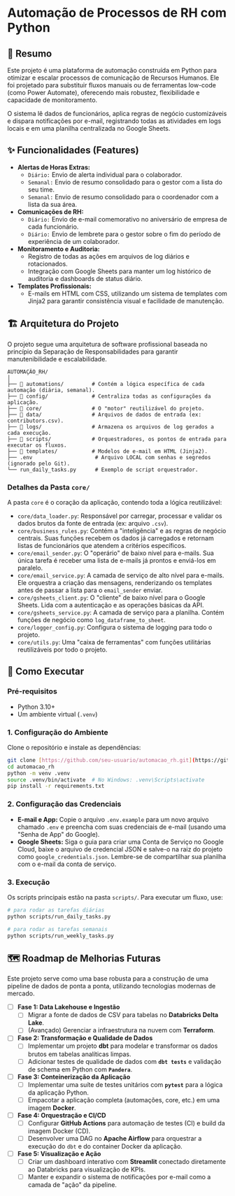 # Automação de Processos de RH com Python

## 📖 Resumo

Este projeto é uma plataforma de automação construída em Python para otimizar e escalar processos de comunicação de Recursos Humanos. Ele foi projetado para substituir fluxos manuais ou de ferramentas low-code (como Power Automate), oferecendo mais robustez, flexibilidade e capacidade de monitoramento.

O sistema lê dados de funcionários, aplica regras de negócio customizáveis e dispara notificações por e-mail, registrando todas as atividades em logs locais e em uma planilha centralizada no Google Sheets.

## ✨ Funcionalidades (Features)

- **Alertas de Horas Extras:**
  - `Diário:` Envio de alerta individual para o colaborador.
  - `Semanal:` Envio de resumo consolidado para o gestor com a lista do seu time.
  - `Semanal:` Envio de resumo consolidado para o coordenador com a lista da sua área.
- **Comunicações de RH:**
  - `Diário:` Envio de e-mail comemorativo no aniversário de empresa de cada funcionário.
  - `Diário:` Envio de lembrete para o gestor sobre o fim do período de experiência de um colaborador.
- **Monitoramento e Auditoria:**
  - Registro de todas as ações em arquivos de log diários e rotacionados.
  - Integração com Google Sheets para manter um log histórico de auditoria e dashboards de status diário.
- **Templates Profissionais:**
  - E-mails em HTML com CSS, utilizando um sistema de templates com Jinja2 para garantir consistência visual e facilidade de manutenção.

## 🏗️ Arquitetura do Projeto

O projeto segue uma arquitetura de software profissional baseada no princípio da Separação de Responsabilidades para garantir manutenibilidade e escalabilidade.

```
AUTOMAÇÃO_RH/
│
├── 📂 automations/         # Contém a lógica específica de cada automação (diária, semanal).
├── 📂 config/              # Centraliza todas as configurações da aplicação.
├── 📂 core/                # O "motor" reutilizável do projeto.
├── 📂 data/                # Arquivos de dados de entrada (ex: contributors.csv).
├── 📂 logs/                # Armazena os arquivos de log gerados a cada execução.
├── 📂 scripts/             # Orquestradores, os pontos de entrada para executar os fluxos.
├── 📂 templates/           # Modelos de e-mail em HTML (Jinja2).
├── .env                    # Arquivo LOCAL com senhas e segredos (ignorado pelo Git).
└── run_daily_tasks.py      # Exemplo de script orquestrador.
```

### Detalhes da Pasta `core/`
A pasta `core` é o coração da aplicação, contendo toda a lógica reutilizável:
-   `core/data_loader.py`: Responsável por carregar, processar e validar os dados brutos da fonte de entrada (ex: arquivo `.csv`).
-   `core/business_rules.py`: Contém a "inteligência" e as regras de negócio centrais. Suas funções recebem os dados já carregados e retornam listas de funcionários que atendem a critérios específicos.
-   `core/email_sender.py`: O "operário" de baixo nível para e-mails. Sua única tarefa é receber uma lista de e-mails já prontos e enviá-los em paralelo.
-   `core/email_service.py`: A camada de serviço de alto nível para e-mails. Ele orquestra a criação das mensagens, renderizando os templates antes de passar a lista para o `email_sender` enviar.
-   `core/gsheets_client.py`: O "cliente" de baixo nível para o Google Sheets. Lida com a autenticação e as operações básicas da API.
-   `core/gsheets_service.py`: A camada de serviço para a planilha. Contém funções de negócio como `log_dataframe_to_sheet`.
-   `core/logger_config.py`: Configura o sistema de logging para todo o projeto.
-   `core/utils.py`: Uma "caixa de ferramentas" com funções utilitárias reutilizáveis por todo o projeto.

## 🚀 Como Executar

### Pré-requisitos
- Python 3.10+
- Um ambiente virtual (`.venv`)

### 1. Configuração do Ambiente
Clone o repositório e instale as dependências:
```bash
git clone [https://github.com/seu-usuario/automacao_rh.git](https://github.com/seu-usuario/automacao_rh.git)
cd automacao_rh
python -m venv .venv
source .venv/bin/activate  # No Windows: .venv\Scripts\activate
pip install -r requirements.txt
```

### 2. Configuração das Credenciais
- **E-mail e App:** Copie o arquivo `.env.example` para um novo arquivo chamado `.env` e preencha com suas credenciais de e-mail (usando uma "Senha de App" do Google).
- **Google Sheets:** Siga o guia para criar uma Conta de Serviço no Google Cloud, baixe o arquivo de credencial JSON e salve-o na raiz do projeto como `google_credentials.json`. Lembre-se de compartilhar sua planilha com o e-mail da conta de serviço.

### 3. Execução
Os scripts principais estão na pasta `scripts/`. Para executar um fluxo, use:
```bash
# para rodar as tarefas diárias
python scripts/run_daily_tasks.py

# para rodar as tarefas semanais
python scripts/run_weekly_tasks.py
```

## 🗺️ Roadmap de Melhorias Futuras

Este projeto serve como uma base robusta para a construção de uma pipeline de dados de ponta a ponta, utilizando tecnologias modernas de mercado.

- [ ] **Fase 1: Data Lakehouse e Ingestão**
    - [ ] Migrar a fonte de dados de CSV para tabelas no **Databricks Delta Lake**.
    - [ ] (Avançado) Gerenciar a infraestrutura na nuvem com **Terraform**.

- [ ] **Fase 2: Transformação e Qualidade de Dados**
    - [ ] Implementar um projeto **dbt** para modelar e transformar os dados brutos em tabelas analíticas limpas.
    - [ ] Adicionar testes de qualidade de dados com **`dbt tests`** e validação de schema em Python com **`Pandera`**.

- [ ] **Fase 3: Conteinerização da Aplicação**
    - [ ] Implementar uma suíte de testes unitários com **`pytest`** para a lógica da aplicação Python.
    - [ ] Empacotar a aplicação completa (automações, core, etc.) em uma imagem **Docker**.

- [ ] **Fase 4: Orquestração e CI/CD**
    - [ ] Configurar **GitHub Actions** para automação de testes (CI) e build da imagem Docker (CD).
    - [ ] Desenvolver uma DAG no **Apache Airflow** para orquestrar a execução do `dbt` e do container Docker da aplicação.

- [ ] **Fase 5: Visualização e Ação**
    - [ ] Criar um dashboard interativo com **Streamlit** conectado diretamente ao Databricks para visualização de KPIs.
    - [ ] Manter e expandir o sistema de notificações por e-mail como a camada de "ação" da pipeline.